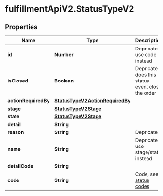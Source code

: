 # fulfillmentApiV2.StatusTypeV2

## Properties
Name | Type | Description | Notes
------------ | ------------- | ------------- | -------------
**id** | **Number** | Depricated, use code instead | [optional] 
**isClosed** | **Boolean** | Depricated, does this status event close the order | [optional] 
**actionRequiredBy** | [**StatusTypeV2ActionRequiredBy**](StatusTypeV2ActionRequiredBy.md) |  | [optional] 
**stage** | [**StatusTypeV2Stage**](StatusTypeV2Stage.md) |  | 
**state** | [**StatusTypeV2Stage**](StatusTypeV2Stage.md) |  | 
**detail** | **String** |  | [optional] 
**reason** | **String** | Depricated | [optional] 
**name** | **String** | Depricated, use stage/state instead | [optional] 
**detailCode** | **String** |  | 
**code** | **String** | Code, see [status codes](#section/Getting-Started/Status-Codes) | 
